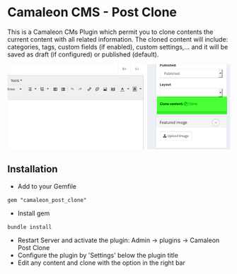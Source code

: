 # Camaleon CMS - Post Clone
This is a Camaleon CMs Plugin which permit you to clone contents the current content with all related information.
The cloned content will include: categories, tags, custom fields (if enabled), custom settings,... and it will be saved as draft (if configured) or published (default).

![](screenshot.png)

## Installation
* Add to your Gemfile
```
gem "camaleon_post_clone"
```
* Install gem
```
bundle install
```
* Restart Server and activate the plugin: Admin -> plugins -> Camaleon Post Clone
* Configure the plugin by 'Settings' below the plugin title
* Edit any content and clone with the option in the right bar